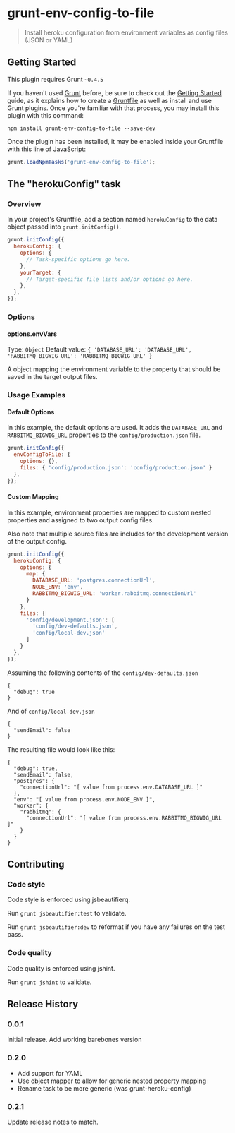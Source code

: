 # grunt-env-config-to-file

> Install heroku configuration from environment variables as config files (JSON or YAML)

## Getting Started
This plugin requires Grunt `~0.4.5`

If you haven't used [Grunt](http://gruntjs.com/) before, be sure to check out the [Getting Started](http://gruntjs.com/getting-started) guide, as it explains how to create a [Gruntfile](http://gruntjs.com/sample-gruntfile) as well as install and use Grunt plugins. Once you're familiar with that process, you may install this plugin with this command:

```shell
npm install grunt-env-config-to-file --save-dev
```

Once the plugin has been installed, it may be enabled inside your Gruntfile with this line of JavaScript:

```js
grunt.loadNpmTasks('grunt-env-config-to-file');
```

## The "herokuConfig" task

### Overview
In your project's Gruntfile, add a section named `herokuConfig` to the data object passed into `grunt.initConfig()`.

```js
grunt.initConfig({
  herokuConfig: {
    options: {
      // Task-specific options go here.
    },
    yourTarget: {
      // Target-specific file lists and/or options go here.
    },
  },
});
```

### Options

#### options.envVars
Type: `Object`
Default value: `{ 'DATABASE_URL': 'DATABASE_URL', 'RABBITMQ_BIGWIG_URL': 'RABBITMQ_BIGWIG_URL' }`

A object mapping the environment variable to the property that should be saved in the target output files.

### Usage Examples

#### Default Options

In this example, the default options are used.
It adds the `DATABASE_URL` and `RABBITMQ_BIGWIG_URL` properties to the `config/production.json` file.

```js
grunt.initConfig({
  envConfigToFile: {
    options: {},
    files: { 'config/production.json': 'config/production.json' }
  },
});
```

#### Custom Mapping

In this example, environment properties are mapped to custom nested properties and assigned to two output config files.

Also note that multiple source files are includes for the development version of the output config.

```js
grunt.initConfig({
  herokuConfig: {
    options: {
      map: {
        DATABASE_URL: 'postgres.connectionUrl',
        NODE_ENV: 'env',
        RABBITMQ_BIGWIG_URL: 'worker.rabbitmq.connectionUrl'        
      }
    },
    files: {
      'config/development.json': [
        'config/dev-defaults.json',
        'config/local-dev.json'
      ]
    }
  },
});
```

Assuming the following contents of the `config/dev-defaults.json`

```
{
  "debug": true
}
```

And of `config/local-dev.json`

```
{
  "sendEmail": false
}
```

The resulting file would look like this:

```
{
  "debug": true,
  "sendEmail": false,
  "postgres": {
    "connectionUrl": "[ value from process.env.DATABASE_URL ]"
  },
  "env": "[ value from process.env.NODE_ENV ]",
  "worker": {
    "rabbitmq": {
      "connectionUrl": "[ value from process.env.RABBITMQ_BIGWIG_URL ]"
    }
  }
}
```

## Contributing

### Code style

Code style is enforced using jsbeautifierq.

Run `grunt jsbeautifier:test` to validate.

Run `grunt jsbeautifier:dev` to reformat if you have any failures on the test pass.

### Code quality

Code quality is enforced using jshint.

Run `grunt jshint` to validate.

## Release History

### 0.0.1

Initial release. Add working barebones version

### 0.2.0

* Add support for YAML
* Use object mapper to allow for generic nested property mapping
* Rename task to be more generic (was grunt-heroku-config)

### 0.2.1

Update release notes to match.

